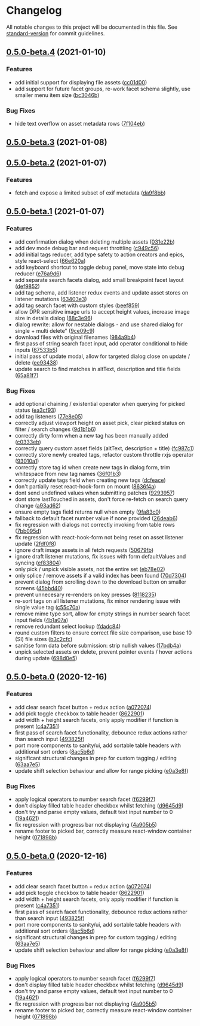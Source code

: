 # Changelog

All notable changes to this project will be documented in this file. See [standard-version](https://github.com/conventional-changelog/standard-version) for commit guidelines.

## [0.5.0-beta.4](https://github.com/robinpyon/sanity-plugin-media/compare/v0.5.0-beta.3...v0.5.0-beta.4) (2021-01-10)


### Features

* add initial support for displaying file assets ([cc01d00](https://github.com/robinpyon/sanity-plugin-media/commit/cc01d00ffdf039915e941d27d515af3b33c725c8))
* add support for future facet groups, re-work facet schema slightly, use smaller menu item size ([bc3046b](https://github.com/robinpyon/sanity-plugin-media/commit/bc3046b621c3819f644e0d404e8559f5834ff564))


### Bug Fixes

* hide text overflow on asset metadata rows ([7f104eb](https://github.com/robinpyon/sanity-plugin-media/commit/7f104ebdb0ffc4231973b80482cb6a2c904f1585))

## [0.5.0-beta.3](https://github.com/robinpyon/sanity-plugin-media/compare/v0.5.0-beta.2...v0.5.0-beta.3) (2021-01-08)

## [0.5.0-beta.2](https://github.com/robinpyon/sanity-plugin-media/compare/v0.5.0-beta.1...v0.5.0-beta.2) (2021-01-07)


### Features

* fetch and expose a limited subset of exif metadata ([da9f8bb](https://github.com/robinpyon/sanity-plugin-media/commit/da9f8bb5aa31d7bfec3f7434d483f669d339931f))

## [0.5.0-beta.1](https://github.com/robinpyon/sanity-plugin-media/compare/v0.5.0-beta.0...v0.5.0-beta.1) (2021-01-07)


### Features

* add confirmation dialog when deleting multiple assets ([031e22b](https://github.com/robinpyon/sanity-plugin-media/commit/031e22b9ee983f121290d09cd94962a7f126367f))
* add dev mode debug bar and request throttling ([c949c56](https://github.com/robinpyon/sanity-plugin-media/commit/c949c563440871d522abfcb5ee399f96ac9ed406))
* add initial tags reducer, add type safety to action creators and epics, style react-select ([66e620a](https://github.com/robinpyon/sanity-plugin-media/commit/66e620a68d4ba07a70c99541e999ab48050a8fbf))
* add keyboard shortcut to toggle debug panel, move state into debug reducer ([e76a9d6](https://github.com/robinpyon/sanity-plugin-media/commit/e76a9d6c7676d7a66e17884e493c6ba6277ecfce))
* add separate search facets dialog, add small breakpoint facet layout ([def9852](https://github.com/robinpyon/sanity-plugin-media/commit/def98525bda03a2d5fe44a0445dd55db1ea26239))
* add tag schema, add listener redux events and update asset stores on listener mutations ([63403e3](https://github.com/robinpyon/sanity-plugin-media/commit/63403e36ee3995b62db22a003da7e520a36cdef5))
* add tag search facet with custom styles ([beef859](https://github.com/robinpyon/sanity-plugin-media/commit/beef8597fa5c951133aa34f1bb2c44503cc5f20d))
* allow DPR sensitive image urls to accept height values, increase image size in details dialog ([88c3e96](https://github.com/robinpyon/sanity-plugin-media/commit/88c3e961b32ebf116e978c9e3efba74f88618392))
* dialog rewrite: allow for nestable dialogs - and use shared dialog for single + multi delete" ([9ce09c9](https://github.com/robinpyon/sanity-plugin-media/commit/9ce09c938814de9c79ee6304ac07641342d76a45))
* download files with original filenames ([984a9b4](https://github.com/robinpyon/sanity-plugin-media/commit/984a9b45848860c16e5a4022fc13b165ee28febb))
* first pass of string search facet input, add operator conditional to hide inputs ([67533b5](https://github.com/robinpyon/sanity-plugin-media/commit/67533b57bff4a947ed648e4c9dae7a104d9a8332))
* initial pass of update modal, allow for targeted dialog close on update / delete ([ee93438](https://github.com/robinpyon/sanity-plugin-media/commit/ee934382f0640e1bc9d570125400bcb7ebf1ea07))
* update search to find matches in altText, description and title fields ([65a81f7](https://github.com/robinpyon/sanity-plugin-media/commit/65a81f7a453e9c22db1443d576054cc9a4a9e3ce))


### Bug Fixes

* add optional chaining / existential operator when querying for picked status ([ea3cf93](https://github.com/robinpyon/sanity-plugin-media/commit/ea3cf93bc2e3a9308fa9a1d13712eed3ffa137f5))
* add tag listeners ([77e8e05](https://github.com/robinpyon/sanity-plugin-media/commit/77e8e055450b44e61c4e84eb2f946d736cc264b8))
* correctly adjust viewport height on asset pick, clear picked status on filter / search changes ([9d1b1b6](https://github.com/robinpyon/sanity-plugin-media/commit/9d1b1b6a2e54fe0a7ebb5e5328febee502a64c21))
* correctly dirty form when a new tag has been manually added ([c0333eb](https://github.com/robinpyon/sanity-plugin-media/commit/c0333eb5a15d0b7f2705bfb54c8175abf4e47d37))
* correctly query custom asset fields (altText, description + title) ([fc987c1](https://github.com/robinpyon/sanity-plugin-media/commit/fc987c1be06b99064163c77de0299047338de2f1))
* correctly store newly created tags, refactor custom throttle rxjs operator ([93010a1](https://github.com/robinpyon/sanity-plugin-media/commit/93010a131391eae7a0b2cbd0035750179e21153a))
* correctly store tag id when create new tags in dialog form, trim whitespace from new tag names ([36f01b3](https://github.com/robinpyon/sanity-plugin-media/commit/36f01b312383ae8a6a9d675360f13aec0776b459))
* correctly update tags field when creating new tags ([dcfeace](https://github.com/robinpyon/sanity-plugin-media/commit/dcfeace953f24e47f024eac0a82a6e16c19beb2d))
* don't partially reset react-hook-form on mount ([8636f4a](https://github.com/robinpyon/sanity-plugin-media/commit/8636f4a237fa7d26637c7a54c2638beee251f609))
* dont send undefined values when submitting patches ([9293957](https://github.com/robinpyon/sanity-plugin-media/commit/92939579a72ea5a14d92da04b1a84f9d92898099))
* dont store lastTouched in assets, don't force re-fetch on search query change ([a93ad62](https://github.com/robinpyon/sanity-plugin-media/commit/a93ad62a79d5866bcd2e082773bdfea4be4894a9))
* ensure empty tags field returns null when empty ([9fa83c0](https://github.com/robinpyon/sanity-plugin-media/commit/9fa83c011022397577609ac316c77dd7e57a2466))
* fallback to default facet number value if none provided ([26deab6](https://github.com/robinpyon/sanity-plugin-media/commit/26deab6b9977bb81ffaf97ad6a74442c30ccabfa))
* fix regression with dialogs not correctly invoking from table rows ([7bb095d](https://github.com/robinpyon/sanity-plugin-media/commit/7bb095d8b42cd78c426d3ffc98eb1f7fc11c3535))
* fix regression with react-hook-form not being reset on asset listener update ([2fdf0f8](https://github.com/robinpyon/sanity-plugin-media/commit/2fdf0f87bc47d94393a511b10bb8d7c0c60eed4d))
* ignore draft image assets in all fetch requests ([50679fb](https://github.com/robinpyon/sanity-plugin-media/commit/50679fb6cee9d49dad132168360d0a9b193231c8))
* ignore draft listener mutations, fix issues with form defaultValues and syncing ([ef83804](https://github.com/robinpyon/sanity-plugin-media/commit/ef8380424469ac9235514eab9b3d0658e6a75308))
* only pick / unpick visible assets, not the entire set ([eb78e02](https://github.com/robinpyon/sanity-plugin-media/commit/eb78e021c356d843b5230b067681198c271c6411))
* only splice / remove assets if a valid index has been found ([70d7304](https://github.com/robinpyon/sanity-plugin-media/commit/70d730405b2e2a368b8641da8236b1812824462e))
* prevent dialog from scrolling down to the download button on smaller screens ([45bbd40](https://github.com/robinpyon/sanity-plugin-media/commit/45bbd40c1b9a163b3bb4aa0478643a0308037156))
* prevent unnecesary re-renders on key presses ([8118235](https://github.com/robinpyon/sanity-plugin-media/commit/8118235b43e3415f1f2dbe923d28f5200209857c))
* re-sort tags on all listener mutations, fix minor rendering issue with single value tag ([c55c70a](https://github.com/robinpyon/sanity-plugin-media/commit/c55c70a651295be3864d6d5332a76f0dc49fae84))
* remove mime type sort, allow for empty strings in number search facet input fields ([4b1a07a](https://github.com/robinpyon/sanity-plugin-media/commit/4b1a07ab720ed03ce032af22589a72d5e07ab347))
* remove redundant select lookup ([fdadc84](https://github.com/robinpyon/sanity-plugin-media/commit/fdadc843074e8b3083fd54f9f3295e23e64cf29f))
* round custom filters to ensure correct file size comparison, use base 10 (SI) file sizes ([b3c2cfc](https://github.com/robinpyon/sanity-plugin-media/commit/b3c2cfcb58e02e4f07cfaf087631cb26d28e0c3b))
* sanitise form data before submission: strip nullish values ([17bdb4a](https://github.com/robinpyon/sanity-plugin-media/commit/17bdb4ad695e455697b6c5ac7bb325776ef8395a))
* unpick selected assets on delete, prevent pointer events / hover actions during update ([698d0e5](https://github.com/robinpyon/sanity-plugin-media/commit/698d0e555cf4b6869dc5b5bce20fa8ad5c625e18))

## [0.5.0-beta.0](https://github.com/robinpyon/sanity-plugin-media/compare/v0.4.0...v0.5.0-beta.0) (2020-12-16)


### Features

* add clear search facet button + redux action ([a072074](https://github.com/robinpyon/sanity-plugin-media/commit/a072074c58c178a8d729023ac76ca655705e5781))
* add pick toggle checkbox to table header ([8622901](https://github.com/robinpyon/sanity-plugin-media/commit/8622901ca16354899f9699ebf7c0f748d46447d3))
* add width + height search facets, only apply modifier if function is present ([c4a7351](https://github.com/robinpyon/sanity-plugin-media/commit/c4a7351dafd20b4e45d7e1a7d41b44235c1cb667))
* first pass of search facet functionality, debounce redux actions rather than search input ([493825f](https://github.com/robinpyon/sanity-plugin-media/commit/493825fbb831ba13cc5c0ec9dbb0569e8e19c2aa))
* port more components to sanity/ui, add sortable table headers with additional sort orders ([8ac5b6d](https://github.com/robinpyon/sanity-plugin-media/commit/8ac5b6d2346eed30aa03f9bef705165c99a06f94))
* significant structural changes in prep for custom tagging / editing ([63aa7e5](https://github.com/robinpyon/sanity-plugin-media/commit/63aa7e5199a4dbc98a0466af2149463a2ff66575))
* update shift selection behaviour and allow for range picking ([e0a3e8f](https://github.com/robinpyon/sanity-plugin-media/commit/e0a3e8f2816be730af0a254bb495cd359a6d2534))


### Bug Fixes

* apply logical operators to number search facet ([f6299f7](https://github.com/robinpyon/sanity-plugin-media/commit/f6299f7967ff817bc941dbd5408152befc73fa14))
* don't display filled table header checkbox whilst fetching ([d9645d9](https://github.com/robinpyon/sanity-plugin-media/commit/d9645d97c2e20fd3c8dd322949f39352c84adbca))
* don't try and parse empty values, default text input number to 0 ([19a4621](https://github.com/robinpyon/sanity-plugin-media/commit/19a462192f1b6ec784cf6a4c22e3a86b03eef5e2))
* fix regression with progress bar not displaying ([4a905b5](https://github.com/robinpyon/sanity-plugin-media/commit/4a905b5e479653f2bab8f62600ccaa3e61ff238a))
* rename footer to picked bar, correctly measure react-window container height ([071898b](https://github.com/robinpyon/sanity-plugin-media/commit/071898b43660609e990c045cfacf7c742364624f))

## [0.5.0-beta.0](https://github.com/robinpyon/sanity-plugin-media/compare/v0.4.0...v0.5.0-beta.0) (2020-12-16)


### Features

* add clear search facet button + redux action ([a072074](https://github.com/robinpyon/sanity-plugin-media/commit/a072074c58c178a8d729023ac76ca655705e5781))
* add pick toggle checkbox to table header ([8622901](https://github.com/robinpyon/sanity-plugin-media/commit/8622901ca16354899f9699ebf7c0f748d46447d3))
* add width + height search facets, only apply modifier if function is present ([c4a7351](https://github.com/robinpyon/sanity-plugin-media/commit/c4a7351dafd20b4e45d7e1a7d41b44235c1cb667))
* first pass of search facet functionality, debounce redux actions rather than search input ([493825f](https://github.com/robinpyon/sanity-plugin-media/commit/493825fbb831ba13cc5c0ec9dbb0569e8e19c2aa))
* port more components to sanity/ui, add sortable table headers with additional sort orders ([8ac5b6d](https://github.com/robinpyon/sanity-plugin-media/commit/8ac5b6d2346eed30aa03f9bef705165c99a06f94))
* significant structural changes in prep for custom tagging / editing ([63aa7e5](https://github.com/robinpyon/sanity-plugin-media/commit/63aa7e5199a4dbc98a0466af2149463a2ff66575))
* update shift selection behaviour and allow for range picking ([e0a3e8f](https://github.com/robinpyon/sanity-plugin-media/commit/e0a3e8f2816be730af0a254bb495cd359a6d2534))


### Bug Fixes

* apply logical operators to number search facet ([f6299f7](https://github.com/robinpyon/sanity-plugin-media/commit/f6299f7967ff817bc941dbd5408152befc73fa14))
* don't display filled table header checkbox whilst fetching ([d9645d9](https://github.com/robinpyon/sanity-plugin-media/commit/d9645d97c2e20fd3c8dd322949f39352c84adbca))
* don't try and parse empty values, default text input number to 0 ([19a4621](https://github.com/robinpyon/sanity-plugin-media/commit/19a462192f1b6ec784cf6a4c22e3a86b03eef5e2))
* fix regression with progress bar not displaying ([4a905b5](https://github.com/robinpyon/sanity-plugin-media/commit/4a905b5e479653f2bab8f62600ccaa3e61ff238a))
* rename footer to picked bar, correctly measure react-window container height ([071898b](https://github.com/robinpyon/sanity-plugin-media/commit/071898b43660609e990c045cfacf7c742364624f))
